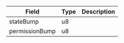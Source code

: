 | Field          | Type | Description |
| -------------- | ---- | ----------- |
| stateBump      | u8   |             |
| permissionBump | u8   |             |
